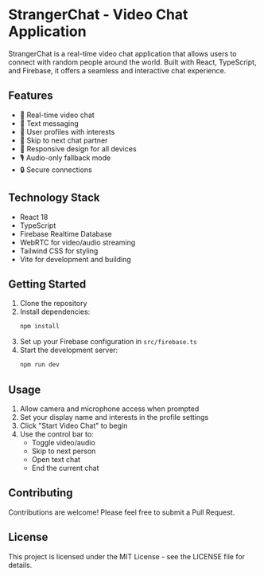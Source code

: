 # StrangerChat - Video Chat Application

StrangerChat is a real-time video chat application that allows users to connect with random people around the world. Built with React, TypeScript, and Firebase, it offers a seamless and interactive chat experience.

## Features

- 🎥 Real-time video chat
- 💬 Text messaging
- 👤 User profiles with interests
- 🔄 Skip to next chat partner
- 📱 Responsive design for all devices
- 🎙️ Audio-only fallback mode
- 🔒 Secure connections

## Technology Stack

- React 18
- TypeScript
- Firebase Realtime Database
- WebRTC for video/audio streaming
- Tailwind CSS for styling
- Vite for development and building

## Getting Started

1. Clone the repository
2. Install dependencies:
   ```bash
   npm install
   ```
3. Set up your Firebase configuration in `src/firebase.ts`
4. Start the development server:
   ```bash
   npm run dev
   ```

## Usage

1. Allow camera and microphone access when prompted
2. Set your display name and interests in the profile settings
3. Click "Start Video Chat" to begin
4. Use the control bar to:
   - Toggle video/audio
   - Skip to next person
   - Open text chat
   - End the current chat

## Contributing

Contributions are welcome! Please feel free to submit a Pull Request.

## License

This project is licensed under the MIT License - see the LICENSE file for details.